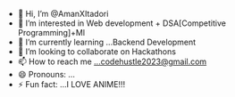 - 👋 Hi, I’m @AmanXItadori
- 👀 I’m interested in Web development + DSA[Competitive Programming]+Ml
- 🌱 I’m currently learning ...Backend Development
- 💞️ I’m looking to collaborate on Hackathons
- 📫 How to reach me ...codehustle2023@gmail.com
- 😄 Pronouns: ...
- ⚡ Fun fact: ...I LOVE ANIME!!!

<!---
AmanXItadori/AmanXItadori is a ✨ special ✨ repository because its `README.md` (this file) appears on your GitHub profile.
You can click the Preview link to take a look at your changes.
--->
